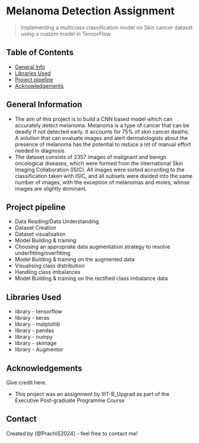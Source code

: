 # Melanoma Detection Assignment
> Implementing a multiclass classification model on Skin cancer dataset using a custom model in TensorFlow.


## Table of Contents
* [General Info](#general-information)
* [Libraries Used](#libraries-used)
* [Project pipeline](#project-pipeline)
* [Acknowledgements](#acknowledgements)

<!-- You can include any other section that is pertinent to your problem -->

## General Information
- The aim of this project is to build a CNN based model which can accurately detect melanoma. Melanoma is a type of cancer that can be deadly if not detected early. It accounts for 75% of skin cancer deaths. A solution that can evaluate images and alert dermatologists about the presence of melanoma has the potential to reduce a lot of manual effort needed in diagnosis.
- The dataset consists of 2357 images of malignant and benign oncological diseases, which were formed from the International Skin Imaging Collaboration (ISIC). All images were sorted according to the classification taken with ISIC, and all subsets were divided into the same number of images, with the exception of melanomas and moles, whose images are slightly dominant.

<!-- You don't have to answer all the questions - just the ones relevant to your project. -->

## Project pipeline
- Data Reading/Data Understanding
- Dataset Creation
- Dataset visualisation
- Model Building & training
- Choosing an appropriate data augmentation strategy to resolve underfitting/overfitting
- Model Building & training on the augmented data
- Visualising class distribution
- Handling class imbalances
- Model Building & training on the rectified class imbalance data

<!-- You don't have to answer all the questions - just the ones relevant to your project. -->


## Libraries Used
- library - tensorflow
- library - keras
- library - matplotlib
- library - pandas
- library - numpy
- library - skimage
- library - Augmentor

<!-- As the libraries versions keep on changing, it is recommended to mention the version of library used in this project -->

## Acknowledgements
Give credit here.
- This project was an assignment by IIIT-B_Upgrad as part of the Executive Post-graduate Programme Course


## Contact
Created by [@PrachiS2024] - feel free to contact me!


<!-- Optional -->
<!-- ## License -->
<!-- This project is open source and available under the [... License](). -->

<!-- You don't have to include all sections - just the one's relevant to your project -->
